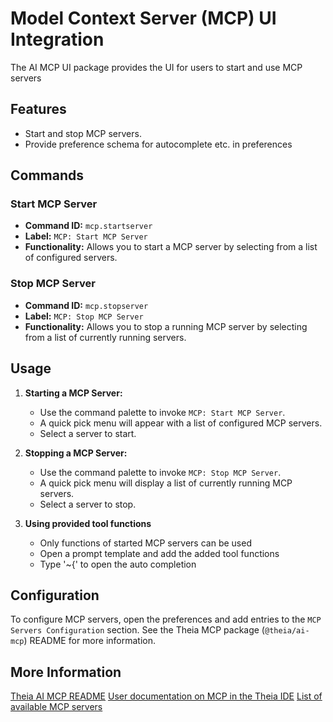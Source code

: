 # Model Context Server (MCP) UI Integration

The AI MCP UI package provides the UI for users to start and use MCP servers

## Features

- Start and stop MCP servers.
- Provide preference schema for autocomplete etc. in preferences

## Commands

### Start MCP Server

- **Command ID:** `mcp.startserver`
- **Label:** `MCP: Start MCP Server`
- **Functionality:** Allows you to start a MCP server by selecting from a list of configured servers.

### Stop MCP Server

- **Command ID:** `mcp.stopserver`
- **Label:** `MCP: Stop MCP Server`
- **Functionality:** Allows you to stop a running MCP server by selecting from a list of currently running servers.

## Usage

1. **Starting a MCP Server:**
    - Use the command palette to invoke `MCP: Start MCP Server`.
    - A quick pick menu will appear with a list of configured MCP servers.
    - Select a server to start.

2. **Stopping a MCP Server:**
    - Use the command palette to invoke `MCP: Stop MCP Server`.
    - A quick pick menu will display a list of currently running MCP servers.
    - Select a server to stop.

3. **Using provided tool functions**
    - Only functions of started MCP servers can be used
    - Open a prompt template and add the added tool functions
    - Type '~{' to open the auto completion

## Configuration

To configure MCP servers, open the preferences and add entries to the `MCP Servers Configuration` section.
See the Theia MCP package (`@theia/ai-mcp`) README for more information.

## More Information

[Theia AI MCP README](https://github.com/eclipse-theia/theia/tree/master/packages/ai-mcp)
[User documentation on MCP in the Theia IDE](https://theia-ide.org/docs/user_ai/#mcp-integration)
[List of available MCP servers](https://github.com/modelcontextprotocol/servers)
